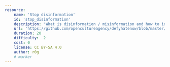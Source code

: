 ```yaml
---
resource:
    name: 'Stop disinformation'
    id: 'stop_disinformation'
    description: "What is disinformation / misinformation and how to identify it."
    url: 'https://github.com/opencultureagency/defyhatenow/blob/master/CAMEROON/SocialMedia-FieldGuide/stop%20disinformation.pdf'
    duration: 20     
    difficulty:  2  
    cost: 0     
    license: CC BY-SA 4.0
    author: r0g
    # marker
---
```

